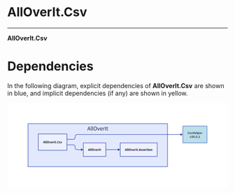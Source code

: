 # AllOverIt.Csv
---
**AllOverIt.Csv**

# Dependencies
In the following diagram, explicit dependencies of **AllOverIt.Csv** are shown in blue, and implicit dependencies (if any) are shown in yellow.

<img src="../../images/dependencies/alloverit-csv.png" width="800"/>